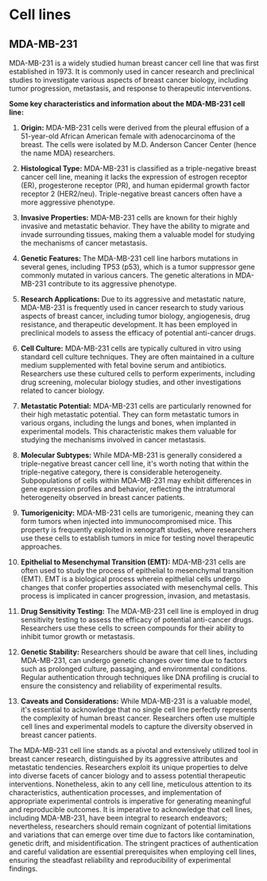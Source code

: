 # Cell lines

## MDA-MB-231
MDA-MB-231 is a widely studied human breast cancer cell line that was first established in 1973. It is commonly used in cancer research and preclinical studies to investigate various aspects of breast cancer biology, including tumor progression, metastasis, and response to therapeutic interventions.

**Some key characteristics and information about the MDA-MB-231 cell line:**

1. **Origin:** MDA-MB-231 cells were derived from the pleural effusion of a 51-year-old African American female with adenocarcinoma of the breast. The cells were isolated by M.D. Anderson Cancer Center (hence the name MDA) researchers.

2. **Histological Type:** MDA-MB-231 is classified as a triple-negative breast cancer cell line, meaning it lacks the expression of estrogen receptor (ER), progesterone receptor (PR), and human epidermal growth factor receptor 2 (HER2/neu). Triple-negative breast cancers often have a more aggressive phenotype.

3. **Invasive Properties:** MDA-MB-231 cells are known for their highly invasive and metastatic behavior. They have the ability to migrate and invade surrounding tissues, making them a valuable model for studying the mechanisms of cancer metastasis.

4. **Genetic Features:** The MDA-MB-231 cell line harbors mutations in several genes, including TP53 (p53), which is a tumor suppressor gene commonly mutated in various cancers. The genetic alterations in MDA-MB-231 contribute to its aggressive phenotype.

5. **Research Applications:** Due to its aggressive and metastatic nature, MDA-MB-231 is frequently used in cancer research to study various aspects of breast cancer, including tumor biology, angiogenesis, drug resistance, and therapeutic development. It has been employed in preclinical models to assess the efficacy of potential anti-cancer drugs.

6. **Cell Culture:** MDA-MB-231 cells are typically cultured in vitro using standard cell culture techniques. They are often maintained in a culture medium supplemented with fetal bovine serum and antibiotics. Researchers use these cultured cells to perform experiments, including drug screening, molecular biology studies, and other investigations related to cancer biology.

7. **Metastatic Potential:** MDA-MB-231 cells are particularly renowned for their high metastatic potential. They can form metastatic tumors in various organs, including the lungs and bones, when implanted in experimental models. This characteristic makes them valuable for studying the mechanisms involved in cancer metastasis.

8. **Molecular Subtypes:** While MDA-MB-231 is generally considered a triple-negative breast cancer cell line, it's worth noting that within the triple-negative category, there is considerable heterogeneity. Subpopulations of cells within MDA-MB-231 may exhibit differences in gene expression profiles and behavior, reflecting the intratumoral heterogeneity observed in breast cancer patients.

9. **Tumorigenicity:** MDA-MB-231 cells are tumorigenic, meaning they can form tumors when injected into immunocompromised mice. This property is frequently exploited in xenograft studies, where researchers use these cells to establish tumors in mice for testing novel therapeutic approaches.

10. **Epithelial to Mesenchymal Transition (EMT):** MDA-MB-231 cells are often used to study the process of epithelial to mesenchymal transition (EMT). EMT is a biological process wherein epithelial cells undergo changes that confer properties associated with mesenchymal cells. This process is implicated in cancer progression, invasion, and metastasis.

11. **Drug Sensitivity Testing:** The MDA-MB-231 cell line is employed in drug sensitivity testing to assess the efficacy of potential anti-cancer drugs. Researchers use these cells to screen compounds for their ability to inhibit tumor growth or metastasis.

12. **Genetic Stability:** Researchers should be aware that cell lines, including MDA-MB-231, can undergo genetic changes over time due to factors such as prolonged culture, passaging, and environmental conditions. Regular authentication through techniques like DNA profiling is crucial to ensure the consistency and reliability of experimental results.

13. **Caveats and Considerations:** While MDA-MB-231 is a valuable model, it's essential to acknowledge that no single cell line perfectly represents the complexity of human breast cancer. Researchers often use multiple cell lines and experimental models to capture the diversity observed in breast cancer patients.

The MDA-MB-231 cell line stands as a pivotal and extensively utilized tool in breast cancer research, distinguished by its aggressive attributes and metastatic tendencies. Researchers exploit its unique properties to delve into diverse facets of cancer biology and to assess potential therapeutic interventions. Nonetheless, akin to any cell line, meticulous attention to its characteristics, authentication processes, and implementation of appropriate experimental controls is imperative for generating meaningful and reproducible outcomes. It is imperative to acknowledge that cell lines, including MDA-MB-231, have been integral to research endeavors; nevertheless, researchers should remain cognizant of potential limitations and variations that can emerge over time due to factors like contamination, genetic drift, and misidentification. The stringent practices of authentication and careful validation are essential prerequisites when employing cell lines, ensuring the steadfast reliability and reproducibility of experimental findings.
